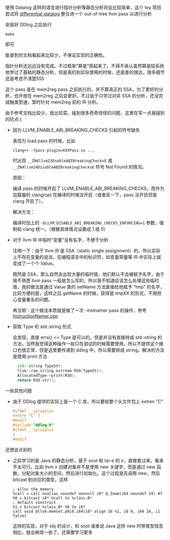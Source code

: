 使用 Datalog 这样的语言进行指针分析等静态分析将会比较简单，这个 toy 项目尝试将 [differential-datalog](https://github.com/vmware/differential-datalog) 整合进一个 out-of-tree llvm pass 以进行分析

安装好 DDlog 之后执行
```
make
```

即可

能查到的文档看起来比较少，不保证实现的正确性。

指针分析还远远没有完成，不过框架“算是”搭起来了。不得不承认虽然算是较系统地学过了基础的静态分析，但是真的到实际使用的时候，还是差的很远，很多细节还是考虑不清楚555

这个 pass 是在 mem2reg pass 之前执行的，并不算真正的 SSA，为了更好的分析，也许放在 mem2reg 之后会更好。不过由于只学过对非 SSA 的分析，还没完成触类旁通，暂时针对 mem2reg 前的 IR 分析。

由于参考文档比较少，我比较菜，碰到很多奇奇怪怪的问题，这里在写一点我碰到的坑点:(

- 因为 LLVM_ENABLE_ABI_BREAKING_CHECKS 引起的符号缺失

  表现为 load pass 的时候，比如

  ```
  clang++ -fpass-plugin=XXXPass.so ...
  ```

  时出现 `__ZN4llvm23EnableABIBreakingChecksE` 或 `__ZN4llvm24DisableABIBreakingChecksE` 符号 Not Found 的情况。

  原因：

  编译 pass 的时候开启了 LLVM_ENABLE_ABI_BREAKING_CHECKS，而作为加载器的 clang/opt 在编译的时候没开启（或者反一下，pass 没开启但是 clang 开启了）。

  解决方法：

  编译时加上的 `-DLLVM_DISABLE_ABI_BREAKING_CHECKS_ENFORCING=1` 参数，强制和 clang 统一。（根据具体情况设置成 1 或 0）

- 对于 llvm IR 中临时“变量”没有名字，不便于分析

  注明一下：由于 llvm IR 是 SSA（static single assignment）的，所以实际上不存在变量的说法，在编程语言中的标识符，如变量常量等 IR 中实际上就变成了一个个 Value。

  既然是 SSA，那么自然会出现大量的临时值，他们默认不会被赋予名字，由于我不熟悉 llvm pass 一般是怎么写的，所以我不知道应该怎么处理这些临时值，我的做法是通过 Value 类的 setName 方法直接给他赋予 "tmp" 的名字，比较方便的是，这样之后 getName 的时候，获得是 tmpXX 的形式，不用担心变量重名的问题。

  再注明：这个做法本质就是做了一次 -instnamer pass 的操作，参考 [InstructionNamer.cpp](https://llvm.org/doxygen/InstructionNamer_8cpp_source.html)

- 获取 Type 的 std::string 形式

  会发现，直接 errs() << Type 是可以的，但是并没有直接转成 std::string 的方法，当然我觉得这种操作一般只在调试的时候需要使用，所以不提供这个接口也很正常，但是这里要传递到 ddlog 中，所以需要转成 string，解决的方法是使用 print 方法

  ```cpp
    std::string TypeStr;
    llvm::raw_string_ostream RSO(TypeStr);
    AllocatedType->print(RSO);
    return RSO.str();
  ```

一些其他问题

- 由于 DDlog 提供的实际上是一个 C 库，所以要给整个头文件包上 extren "C"

  ```cpp
  #ifdef __cplusplus
  extern "C" {
  #endif
  #include "ddlog.h"
  #ifdef __cplusplus
  }
  #endif
  ```

还想说点别的

- 之前学习的是 Java 的静态分析，基于 soot 和 tai-e 的 ir，直接套过来，看来不太可行。比如 llvm ir 创建对象并不是使用 new 关键字，而是通过 new 函数，分配对象大小的空间，然后进行初始化。这个过程是先调用 new，然后 bitcast 到对应的类型，这样

  ```
  ; alloc the memory
  %call = call noalias noundef nonnull i8* @_Znwm(i64 noundef 24) #7
  %0 = bitcast i8* %call to %class.B*
  ; default construct
  %1 = bitcast %class.B* %0 to i8*
  call void @llvm.memset.p0i8.i64(i8* align 16 %1, i8 0, i64 24, i1 false)
  ``` 
  
  这样的实现，对于 obj 的设计，和 soot 或者说 Java 这样 new 时带类型信息相比，就会麻烦一些了。还需要学习更多
